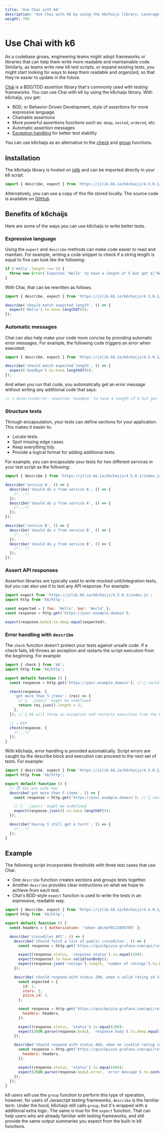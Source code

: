 ```yaml
---
title: 'Use Chai with k6'
description: 'Use Chai with k6 by using the k6chaijs library. Leverage BDD assertions to write tests that scale and are easier to maintain.'
weight: 700
---
```


# Use Chai with k6

As a codebase grows, engineering teams might adopt frameworks or libraries that can help them write more readable and maintainable code. Similarly, as teams write new k6 test scripts, or expand existing tests, you might start looking for ways to keep them readable and organized, so that they're easier to update in the future.

[Chai](https://www.chaijs.com/) is a BDD/TDD assertion library that's commonly used with testing frameworks. You can use Chai with k6 by using the k6chaijs library. With k6chaijs, you get:

- BDD, or Behavior-Driven Development, style of assertions for more expressive language
- Chainable assertions
- More powerful assertions functions such as: `deep`, `nested`, `ordered`, etc.
- Automatic assertion messages
- [Exception handling](https://grafana.com/docs/k6/<K6_VERSION>/javascript-api/jslib/k6chaijs/error-handling) for better test stability

You can use k6chaijs as an alternative to the [check](https://grafana.com/docs/k6/<K6_VERSION>/javascript-api/k6/check) and [group](https://grafana.com/docs/k6/<K6_VERSION>/javascript-api/k6/group) functions.

## Installation

The k6chaijs library is hosted on [jslib](https://jslib.k6.io/) and can be imported directly in your k6 script.

<!-- md-k6:skip -->

```javascript
import { describe, expect } from 'https://jslib.k6.io/k6chaijs/4.5.0.1/index.js';
```

Alternatively, you can use a copy of this file stored locally. The source code is available on [GitHub](https://github.com/grafana/k6-jslib-k6chaijs).

## Benefits of k6chaijs

Here are some of the ways you can use k6chaijs to write better tests.

### Expressive language

Using the `expect` and `describe` methods can make code easier to read and maintain. For example, writing a code snippet to check if a string length is equal to five can look like the following:

<!-- md-k6:skip -->

```javascript
if ('Hello'.length !== 5) {
  throw new Error(`Expected 'Hello' to have a length of 5 but got ${'Hello'.length}`);
}
```

With Chai, that can be rewritten as follows:

<!-- md-k6:skip -->

```javascript
import { describe, expect } from 'https://jslib.k6.io/k6chaijs/4.5.0.1/index.js';

describe('should match expected length', () => {
  expect('Hello').to.have.lengthOf(5);
});
```

### Automatic messages

Chai can also help make your code more concise by providing automatic error messages. For example, the following code triggers an error when executed:

<!-- md-k6:skip -->

```javascript
import { describe, expect } from 'https://jslib.k6.io/k6chaijs/4.5.0.1/index.js';

describe('should match expected length', () => {
  expect('Goodbye').to.have.lengthOf(6);
});
```

And when you run that code, you automatically get an error message without writing any additional code that says:

<!-- md-k6:skip -->

```javascript
// 🔥 AssertionError: expected 'Goodbye' to have a length of 6 but got 7
```

### Structure tests

Through encapsulation, your tests can define sections for your application. This makes it easier to:

- Locate tests.
- Spot missing edge cases.
- Keep everything tidy.
- Provide a logical format for adding additional tests.

For example, you can encapsulate your tests for two different services in your test script as the following:

<!-- md-k6:skip -->

```javascript
import { describe } from 'https://jslib.k6.io/k6chaijs/4.5.0.1/index.js';

describe('service A', () => {
  describe('should do x from service A', () => {
    /*...*/
  });
  describe('should do y from service A', () => {
    /*...*/
  });
});

describe('service B', () => {
  describe('should do x from service B', () => {
    /*...*/
  });
  describe('should do y from service B', () => {
    /*...*/
  });
});
```

### Assert API responses

Assertion libraries are typically used to write mocked unit/integration tests, but you can also use it to test any API response. For example:

<!-- md-k6:skip -->

```javascript
import expect from 'https://jslib.k6.io/k6chaijs/4.5.0.1/index.js';
import http from 'k6/http';

const expected = { foo: 'Hello', bar: 'World' };
const response = http.get('https://your.example.domain');

expect(response.body).to.deep.equal(expected);
```

### Error handling with `describe`

The `check` function doesn't protect your tests against unsafe code. If a check fails, k6 throws an exception and restarts the script execution from the beginning. For example:

<!-- md-k6:skip -->

```javascript
import { check } from 'k6';
import http from 'k6/http';

export default function () {
  const response = http.get('https://your.example.domain'); // 🙈 could return Error 503

  check(response, {
    'got more than 5 items': (res) => {
      // 🙉 `.json()` might be undefined
      return res.json().length > 5;
    },
  }); // 🙊 k6 will throw an exception and restarts execution from the beginning.

  // 💀 RIP
  check(response, {
    /*...*/
  });
}
```

With k6chaijs, error handling is provided automatically. Script errors are caught by the describe block and execution can proceed to the next set of tests. For example:

<!-- md-k6:skip -->

```javascript
import { describe, expect } from 'https://jslib.k6.io/k6chaijs/4.5.0.1/index.js';
import http from 'k6/http';

export default function () {
  // 😇 You are safe now
  describe('got more than 5 items', () => {
    const response = http.get('https://your.example.domain'); // 🙈 could return Error 503

    // 🙉 `.json()` might be undefined
    expect(response.json()).to.have.lengthOf(5);
  });

  describe('hooray I still get a turn!', () => {
    /*...*/
  });
}
```

## Example

The following script incorporates thresholds with three test cases that use Chai:

- One `describe` function creates sections and groups tests together.
- Another `describe` provides clear instructions on what we hope to achieve from each test.
- Chai's BDD-style `expect` function is used to write the tests in an expressive, readable way.

```javascript
import { describe, expect } from 'https://jslib.k6.io/k6chaijs/4.5.0.1/index.js';
import http from 'k6/http';

export default function () {
  const headers = { Authorization: 'token abcdef0123456789' };

  describe('crocodiles API', () => {
    describe('should fetch a list of public crocodiles', () => {
      const response = http.get('https://quickpizza.grafana.com/api/ratings', { headers: headers });

      expect(response.status, 'response status').to.equal(200);
      expect(response).to.have.validJsonBody();
      expect(response.json('ratings').length, 'number of ratings').to.be.above(1);
    });

    describe('should respond with status 200, when a valid rating id is provided', () => {
      const expected = {
        id: 1,
        stars: 5,
        pizza_id: 1,
      };

      const response = http.get('https://quickpizza.grafana.com/api/ratings/1', {
        headers: headers,
      });

      expect(response.status, 'status').to.equal(200);
      expect(JSON.parse(response.body), 'response body').to.deep.equal(expected);
    });

    describe('should respond with status 404, when an invalid rating id is provided', () => {
      const response = http.get('https://quickpizza.grafana.com/api/ratings/12312123123123', {
        headers: headers,
      });

      expect(response.status, 'status').to.equal(404);
      expect(JSON.parse(response.body).error, 'error message').to.contain('not found');
    });
  });
}
```

k6 users will use the `group` function to perform this type of operation, however, for users of Javascript testing frameworks, `describe` is the familiar term. Under the hood, k6chaijs still calls `group`, but it's wrapped with a additional extra logic. The same is true for the `expect` function. That can help users who are already familiar with testing frameworks, and still provide the same output summaries you expect from the built-in k6 functions.
